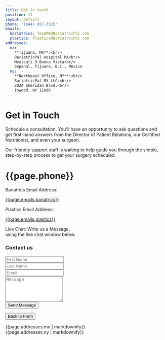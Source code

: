 ```yaml
---
title: Get in touch
position: 11
layout: default
phone: "(844) 957-3325"
emails:
  bariatrics: TeamMX@BariatricPal.com
  plastics: Plastics@BariatricPal.com
addresses:
  mx: |-
    **Tijuana, MX**:<br/>
    BariatricPal Hospital MX<br/>
    Mexicali 9 Buena Vista<br/>
    Sepanal, Tijuana, B.C., Mexico
  ny: |-
    **Northeast Office, NY**:<br/>
    BariatricPal MX LLC.<br/>
    203A Sheridan Blvd.<br/>
    Inwood, NY 11096
---
```


<div class='wrap'>
  <div class='section u-py6 u-bt1'>
    <div class='section-row'>
      <div class='section-chunk u-size1of2 u-px4 u-sm-size10of12 u-xs-sizeFull u-xs-p2'>
        <h1 class='u-mt0'>
          <strong>Get in Touch</strong>
        </h1>
        <p class='t3'>
          Schedule a consultation. You'll have an opportunity to ask questions and get first-hand answers from the Director of Patient Relations, our Certified Nutritionist, and even your surgeon.
        </p>
        <p class='note note--primary'>
          Our friendly support staff is waiting to help guide you through the simple, step-by-step process to get your surgery scheduled.
        </p>
      </div>
      <div class='section-chunk u-size1of2 u-px4 u-py2 u-sm-sizeFull u-xs-p2'>
        <div class='box u-p2 u-mt4 u-mb1'>
          <div class='box-icon'>
            <span class='icon icon--phone u-left'></span>
          </div>
          <div class='box-content'>
            <h1 class='u-m0 u-sm-pt1'>
              {{page.phone}}
            </h1>
          </div>
        </div>
        <div class='box u-p2 u-mb1'>
          <div class='box-icon'>
            <span class='icon icon--envelope u-left'></span>
          </div>
          <div class='box-content'>
            <p class='u-m0'>Bariatrics Email Address:</p>
            <a href="mailto:{{page.emails.bariatrics}}" target="_blank">
              {{page.emails.bariatrics}}
            </a>
          </div>
        </div>
        <div class='box u-p2 u-mb1'>
          <div class='box-icon'>
            <span class='icon icon--envelope u-left'></span>
          </div>
          <div class='box-content'>
            <p class='u-m0'>Plastics Email Address:</p>
            <a href="mailto:{{page.emails.plastics}}" target="_blank">
              {{page.emails.plastics}}
            </a>
          </div>
        </div>
        <div class='box u-p2'>
          <div class='box-icon'>
            <span class='icon icon--chat'></span>
          </div>
          <div class='box-content'>
            <p class='u-m0'>
              Live Chat: Write us a Message,<br/>
              using the live chat window below.
            </p>
          </div>
        </div>
      </div>
    </div>
  </div>
</div>

<div class='section'>
  <div class='section-hero' data-cover='get-in-touch'>
    <div class='section-heroWrap'>
      <div class='section-heroBox section-heroBox--primary u-right'>
        <h3 class='u-mt0'>
          Contact us
        </h3>
        <form id='contact' class='form form--dark'>
          <div class='form-field'>
            <input class='form-input' type='text' name='FirstName' placeholder='First Name' required>
          </div>
          <div class='form-field'>
            <input class='form-input' type='text' name='LastName' placeholder='Last Name' required>
          </div>
          <div class='form-field'>
            <input class='form-input' type='email' name='Email' placeholder='Email' required>
          </div>
          <div class='form-field'>
            <textarea class='form-input' name='Message' placeholder='Message' rows='5' required></textarea>
          </div>
          <div class='form-field'>
            <button class='form-button' type="submit">Send Message</button>
          </div>
          <div id='contact-response' class='u-hidden'>
            <p class='u-mt0 js-message'></p>
            <button id='contact-reset' class='form-button'>
              Back to Form
            </button>
          </div>
        </form>
      </div>
    </div>
  </div>
</div>

<div class='wrap'>
  <div class='section u-py6 u-bt1'>
    <div class='section-row'>
      <div class='section-chunk u-size1of2 u-px4 u-sm-sizeFull u-sm-px2'>
        <div class='box u-p2'>
          <div class='box-icon'>
            <span class='icon icon--envelope'></span>
          </div>
          <div class='box-content'>
            {{page.addresses.mx | markdownify}}
          </div>
        </div>
      </div>
      <div class='section-chunk u-size1of2 u-px4 u-sm-sizeFull u-sm-px2 u-sm-mt1'>
        <div class='box u-p2'>
          <div class='box-icon'>
            <span class='icon icon--envelope'></span>
          </div>
          <div class='box-content'>
            {{page.addresses.ny | markdownify}}
          </div>
        </div>
      </div>
    </div>
  </div>
</div>
